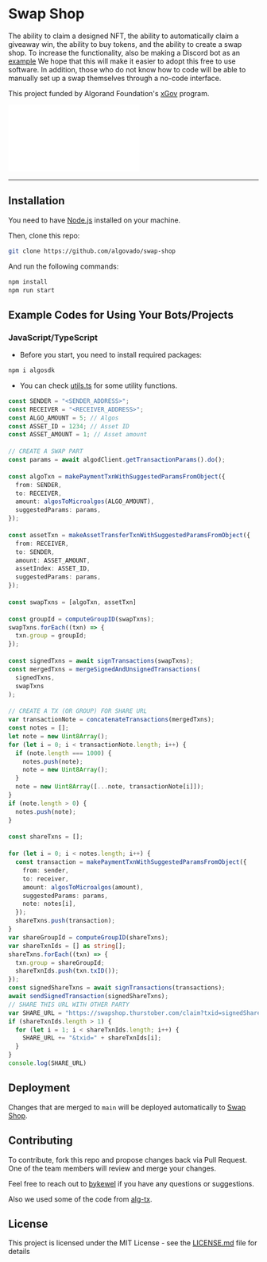 # Swap Shop

The ability to claim a designed NFT, the ability to automatically claim a giveaway win, the ability to buy tokens, and the ability to create a swap shop.
To increase the functionality, also be making a Discord bot as an [example](https://github.com/algovado/swap-shop?tab=readme-ov-file#example-codes-for-using-your-botsprojects)
We hope that this will make it easier to adopt this free to use software. In addition, those who do not know how to code will be able to manually set up a swap themselves through a no-code interface.

This project funded by Algorand Foundation's [xGov](https://xgov.algorand.foundation) program.

![af](public/images/af_logo.svg)

----------

## Installation

You need to have [Node.js](https://nodejs.org/en/) installed on your machine.  

Then, clone this repo:

```bash
git clone https://github.com/algovado/swap-shop
```

And run the following commands:

```bash
npm install
npm run start
```

## Example Codes for Using Your Bots/Projects

### JavaScript/TypeScript

* Before you start, you need to install required packages:

```bash
npm i algosdk
```

* You can check [utils.ts](https://github.com/algovado/swap-shop/blob/main/src/core/utils.ts) for some utility functions.

```ts
const SENDER = "<SENDER_ADDRESS>";
const RECEIVER = "<RECEIVER_ADDRESS>";
const ALGO_AMOUNT = 5; // Algos
const ASSET_ID = 1234; // Asset ID
const ASSET_AMOUNT = 1; // Asset amount

// CREATE A SWAP PART
const params = await algodClient.getTransactionParams().do();

const algoTxn = makePaymentTxnWithSuggestedParamsFromObject({
  from: SENDER,
  to: RECEIVER,
  amount: algosToMicroalgos(ALGO_AMOUNT),
  suggestedParams: params,
});

const assetTxn = makeAssetTransferTxnWithSuggestedParamsFromObject({
  from: RECEIVER,
  to: SENDER,
  amount: ASSET_AMOUNT,
  assetIndex: ASSET_ID,
  suggestedParams: params,
});

const swapTxns = [algoTxn, assetTxn]

const groupId = computeGroupID(swapTxns);
swapTxns.forEach((txn) => {
  txn.group = groupId;
});

const signedTxns = await signTransactions(swapTxns);
const mergedTxns = mergeSignedAndUnsignedTransactions(
  signedTxns,
  swapTxns
);

// CREATE A TX (OR GROUP) FOR SHARE URL
var transactionNote = concatenateTransactions(mergedTxns);
const notes = [];
let note = new Uint8Array();
for (let i = 0; i < transactionNote.length; i++) {
  if (note.length === 1000) {
    notes.push(note);
    note = new Uint8Array();
  }
  note = new Uint8Array([...note, transactionNote[i]]);
}
if (note.length > 0) {
  notes.push(note);
}

const shareTxns = [];

for (let i = 0; i < notes.length; i++) {
  const transaction = makePaymentTxnWithSuggestedParamsFromObject({
    from: sender,
    to: receiver,
    amount: algosToMicroalgos(amount),
    suggestedParams: params,
    note: notes[i],
  });
  shareTxns.push(transaction);
}
var shareGroupId = computeGroupID(shareTxns);
var shareTxnIds = [] as string[];
shareTxns.forEach((txn) => {
  txn.group = shareGroupId;
  shareTxnIds.push(txn.txID());
});
const signedShareTxns = await signTransactions(transactions);
await sendSignedTransaction(signedShareTxns);
// SHARE THIS URL WITH OTHER PARTY
var SHARE_URL = "https://swapshop.thurstober.com/claim?txid=signedShareTxns[0]"
if (shareTxnIds.length > 1) {
  for (let i = 1; i < shareTxnIds.length; i++) {
    SHARE_URL += "&txid=" + shareTxnIds[i];
  }
}
console.log(SHARE_URL)
```

## Deployment

Changes that are merged to `main` will be deployed automatically to [Swap Shop](https://swapshop.thurstober.com/).

## Contributing

To contribute, fork this repo and propose changes back via Pull Request.  One of the team members will review and merge your changes.  

Feel free to reach out to [bykewel](https://twitter.com/cryptolews) if you have any questions or suggestions.

Also we used some of the code from [alg-tx](https://github.com/unknown-git-user/alg-tx).

## License

This project is licensed under the MIT License - see the [LICENSE.md](LICENSE.md) file for details
